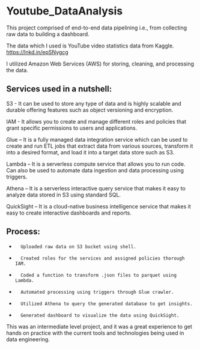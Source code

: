 # Youtube_DataAnalysis
This project comprised of end-to-end data pipelining i.e., from collecting raw data to building a dashboard.
 
The data which I used is YouTube video statistics data from Kaggle.
https://lnkd.in/epSNygcg
 
I utilized Amazon Web Services (AWS) for storing, cleaning, and processing the data.
 
## Services used in a nutshell:

S3 - It can be used to store any type of data and is highly scalable and durable offering features such as object versioning and encryption.

IAM - It allows you to create and manage different roles and policies that grant specific permissions to users and applications.

Glue – It is a fully managed data integration service which can be used to create and run ETL jobs that extract data from various sources, transform it into a desired format, and load it into a target data store such as S3.

Lambda – It is a serverless compute service that allows you to run code. Can also be used to automate data ingestion and data processing using triggers.

Athena – It is a serverless interactive query service that makes it easy to analyze data stored in S3 using standard SQL.

QuickSight – It is a cloud-native business intelligence service that makes it easy to create interactive dashboards and reports.


## Process:
-       Uploaded raw data on S3 bucket using shell.
-       Created roles for the services and assigned policies thorough IAM.
-       Coded a function to transform .json files to parquet using Lambda.
-       Automated processing using triggers through Glue crawler.
-       Utilized Athena to query the generated database to get insights.
-       Generated dashboard to visualize the data using QuickSight.

This was an intermediate level project, and it was a great experience to get hands on practice with the current tools and technologies being used in data engineering.
